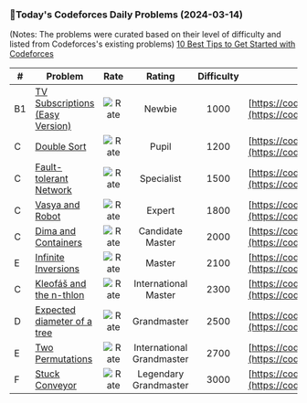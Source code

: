 ### 🌟Today's Codeforces Daily Problems (2024-03-14)
(Notes: The problems were curated based on their level of difficulty and listed from Codeforces's existing problems)
[10 Best Tips to Get Started with Codeforces](https://github.com/ika9810/Codeforces-Daily-Problems/blob/main/10%20Best%20Tips%20to%20Get%20Started%20with%20Codeforces.md)

| # | Problem | Rate| Rating | Difficulty | Contest |
|---| ----- | :--------: | :----------: | :----------: | ---------- |
|B1|[TV Subscriptions (Easy Version)](https://codeforces.com/contest/1225/problem/B1)|![Rate](https://img.shields.io/badge/Newbie-1000-lightgrey)|Newbie|1000|[https://codeforces.com/contest/1225](https://codeforces.com/contest/1225)|
|C|[Double Sort](https://codeforces.com/contest/1681/problem/C)|![Rate](https://img.shields.io/badge/Pupil-1200-brightgreen)|Pupil|1200|[https://codeforces.com/contest/1681](https://codeforces.com/contest/1681)|
|C|[Fault-tolerant Network](https://codeforces.com/contest/1651/problem/C)|![Rate](https://img.shields.io/badge/Specialist-1500-9cf)|Specialist|1500|[https://codeforces.com/contest/1651](https://codeforces.com/contest/1651)|
|C|[Vasya and Robot](https://codeforces.com/contest/1073/problem/C)|![Rate](https://img.shields.io/badge/Expert-1800-blue)|Expert|1800|[https://codeforces.com/contest/1073](https://codeforces.com/contest/1073)|
|C|[Dima and Containers](https://codeforces.com/contest/358/problem/C)|![Rate](https://img.shields.io/badge/Candidate%20Master-2000-blueviolet)|Candidate Master|2000|[https://codeforces.com/contest/358](https://codeforces.com/contest/358)|
|E|[Infinite Inversions](https://codeforces.com/contest/540/problem/E)|![Rate](https://img.shields.io/badge/Master-2100-orange)|Master|2100|[https://codeforces.com/contest/540](https://codeforces.com/contest/540)|
|C|[Kleofáš and the n-thlon](https://codeforces.com/contest/601/problem/C)|![Rate](https://img.shields.io/badge/International%20Master-2300-orange)|International Master|2300|[https://codeforces.com/contest/601](https://codeforces.com/contest/601)|
|D|[Expected diameter of a tree](https://codeforces.com/contest/804/problem/D)|![Rate](https://img.shields.io/badge/Grandmaster-2500-red)|Grandmaster|2500|[https://codeforces.com/contest/804](https://codeforces.com/contest/804)|
|E|[Two Permutations](https://codeforces.com/contest/213/problem/E)|![Rate](https://img.shields.io/badge/International%20Grandmaster-2700-red)|International Grandmaster|2700|[https://codeforces.com/contest/213](https://codeforces.com/contest/213)|
|F|[Stuck Conveyor](https://codeforces.com/contest/1838/problem/F)|![Rate](https://img.shields.io/badge/Legendary%20Grandmaster-3000-red)|Legendary Grandmaster|3000|[https://codeforces.com/contest/1838](https://codeforces.com/contest/1838)|
